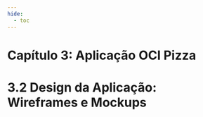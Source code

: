 ```yaml
---
hide:
  - toc
---
```


# Capítulo 3: Aplicação OCI Pizza

# 3.2 Design da Aplicação: Wireframes e Mockups